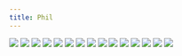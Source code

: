 ```yaml
---
title: Phil
---
```


![](/images/people-comics/part-5/p061.png)
![](/images/people-comics/part-5/p062.png)
![](/images/people-comics/part-5/p063.png)
![](/images/people-comics/part-5/p064.png)
![](/images/people-comics/part-5/p065.png)
![](/images/people-comics/part-5/p066.png)
![](/images/people-comics/part-5/p067.png)
![](/images/people-comics/part-5/p068.png)
![](/images/people-comics/part-5/p069.png)
![](/images/people-comics/part-5/p070.png)
![](/images/people-comics/part-5/p071.png)
![](/images/people-comics/part-5/p072.png)
![](/images/people-comics/part-5/p073.png)
![](/images/people-comics/part-5/p074.png)
![](/images/people-comics/part-5/p075.png)